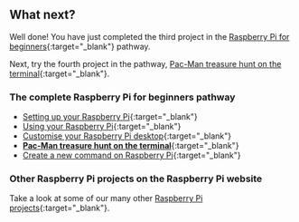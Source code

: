 ## What next?

Well done! You have just completed the third project in the [Raspberry Pi for beginners](https://projects.raspberrypi.org/en/pathways/raspberry-pi-beginners){:target="_blank"} pathway.

Next, try the fourth project in the pathway, [Pac-Man treasure hunt on the terminal](https://projects.raspberrypi.org/en/projects/pacman-terminal){:target="_blank"}. 

### The complete Raspberry Pi for beginners pathway
 
+ [Setting up your Raspberry Pi](https://projects.raspberrypi.org/en/projects/raspberry-pi-setting-up/){:target="_blank"}
+ [Using your Raspberry Pi](https://projects.raspberrypi.org/en/projects/raspberry-pi-using/){:target="_blank"}
+ [Customise your Raspberry Pi desktop](https://projects.raspberrypi.org/en/projects/custom-pi-desktop/){:target="_blank"}
+ [**Pac-Man treasure hunt on the terminal**](https://projects.raspberrypi.org/en/projects/pacman-terminal){:target="_blank"}
+ [Create a new command on Raspberry Pi](https://projects.raspberrypi.org/en/projects/raspberry-pi-command/){:target="_blank"}

### Other Raspberry Pi projects on the Raspberry Pi website

Take a look at some of our many other [Raspberry Pi projects](https://projects.raspberrypi.org/en/projects?hardware%5B%5D=raspberry-pi){:target="_blank"}.
